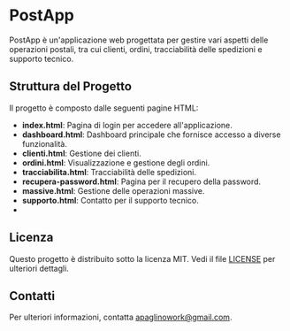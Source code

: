# PostApp

PostApp è un'applicazione web progettata per gestire vari aspetti delle operazioni postali, tra cui clienti, ordini, tracciabilità delle spedizioni e supporto tecnico.

## Struttura del Progetto

Il progetto è composto dalle seguenti pagine HTML:

- **index.html**: Pagina di login per accedere all'applicazione.
- **dashboard.html**: Dashboard principale che fornisce accesso a diverse funzionalità.
- **clienti.html**: Gestione dei clienti.
- **ordini.html**: Visualizzazione e gestione degli ordini.
- **tracciabilita.html**: Tracciabilità delle spedizioni.
- **recupera-password.html**: Pagina per il recupero della password.
- **massive.html**: Gestione delle operazioni massive.
- **supporto.html**: Contatto per il supporto tecnico.
- 
## Licenza

Questo progetto è distribuito sotto la licenza MIT. Vedi il file [LICENSE](LICENSE) per ulteriori dettagli.

## Contatti

Per ulteriori informazioni, contatta [apaglinowork@gmail.com](mailto:tuo-email@example.com). 

